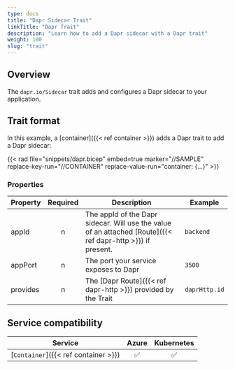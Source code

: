 ```yaml
---
type: docs
title: "Dapr Sidecar Trait"
linkTitle: "Dapr Trait"
description: "Learn how to add a Dapr sidecar with a Dapr trait"
weight: 100
slug: "trait"
---
```


## Overview

The `dapr.io/Sidecar` trait adds and configures a Dapr sidecar to your application.

## Trait format

In this example, a [container]({{< ref container >}}) adds a Dapr trait to add a Dapr sidecar:

{{< rad file="snippets/dapr.bicep" embed=true marker="//SAMPLE" replace-key-run="//CONTAINER" replace-value-run="container: {...}" >}}

### Properties

| Property | Required | Description | Example |
|----------|:--------:|-------------|---------|
| appId | n | The appId of the Dapr sidecar. Will use the value of an attached [Route]({{< ref dapr-http >}}) if present. | `backend` |
| appPort | n | The port your service exposes to Dapr | `3500`
| provides | n | The [Dapr Route]({{< ref dapr-http >}}) provided by the Trait | `daprHttp.id`

## Service compatibility

| Service | Azure | Kubernetes |
|-----------|:-----:|:----------:|
| [`Container`]({{< ref container >}}) | ✅ | ✅ |

